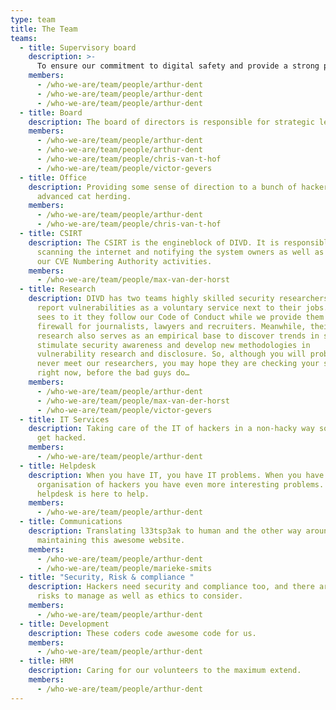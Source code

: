 ```yaml
---
type: team
title: The Team
teams:
  - title: Supervisory board
    description: >-
      To ensure our commitment to digital safety and provide a strong platform for ethical hackers, we've formed a Supervisory Board of cybersecurity experts, each representing key sectors such as law enforcement, intelligence services, cybersecurity firms, academia, and the hacker community.
    members:
      - /who-we-are/team/people/arthur-dent
      - /who-we-are/team/people/arthur-dent
      - /who-we-are/team/people/arthur-dent
  - title: Board
    description: The board of directors is responsible for strategic leadership of DIVD.
    members:
      - /who-we-are/team/people/arthur-dent
      - /who-we-are/team/people/arthur-dent
      - /who-we-are/team/people/chris-van-t-hof
      - /who-we-are/team/people/victor-gevers
  - title: Office
    description: Providing some sense of direction to a bunch of hackers, aka
      advanced cat herding.
    members:
      - /who-we-are/team/people/arthur-dent
      - /who-we-are/team/people/chris-van-t-hof
  - title: CSIRT
    description: The CSIRT is the engineblock of DIVD. It is responsible for
      scanning the internet and notifying the system owners as well as running
      our CVE Numbering Authority activities.
    members:
      - /who-we-are/team/people/max-van-der-horst
  - title: Research
    description: DIVD has two teams highly skilled security researchers who seek and
      report vulnerabilities as a voluntary service next to their jobs. DIVD
      sees to it they follow our Code of Conduct while we provide them a
      firewall for journalists, lawyers and recruiters. Meanwhile, their
      research also serves as an empirical base to discover trends in security,
      stimulate security awareness and develop new methodologies in
      vulnerability research and disclosure. So, although you will probably
      never meet our researchers, you may hope they are checking your systems
      right now, before the bad guys do…
    members:
      - /who-we-are/team/people/arthur-dent
      - /who-we-are/team/people/max-van-der-horst
      - /who-we-are/team/people/victor-gevers
  - title: IT Services
    description: Taking care of the IT of hackers in a non-hacky way so they don’t
      get hacked.
    members:
      - /who-we-are/team/people/arthur-dent
  - title: Helpdesk
    description: When you have IT, you have IT problems. When you have an
      organisation of hackers you have even more interesting problems. Team
      helpdesk is here to help.
    members:
      - /who-we-are/team/people/arthur-dent
  - title: Communications
    description: Translating l33tsp3ak to human and the other way around as well as
      maintaining this awesome website.
    members:
      - /who-we-are/team/people/arthur-dent
      - /who-we-are/team/people/marieke-smits
  - title: "Security, Risk & compliance "
    description: Hackers need security and compliance too, and there are plenty of
      risks to manage as well as ethics to consider.
    members:
      - /who-we-are/team/people/arthur-dent
  - title: Development
    description: These coders code awesome code for us.
    members:
      - /who-we-are/team/people/arthur-dent
  - title: HRM
    description: Caring for our volunteers to the maximum extend.
    members:
      - /who-we-are/team/people/arthur-dent
---
```

